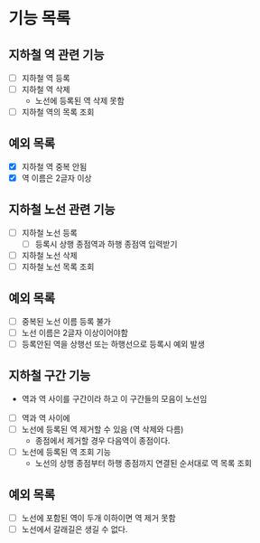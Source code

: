 # 기능 목록

## 지하철 역 관련 기능
- [ ] 지하철 역 등록
- [ ] 지하철 역 삭제
  - 노선에 등록된 역 삭제 못함
- [ ] 지하철 역의 목록 조회

## 예외 목록
- [x] 지하철 역 중복 안됨
- [x] 역 이름은 2글자 이상

## 지하철 노선 관련 기능
- [ ] 지하철 노선 등록
  - [ ] 등록시 상행 종점역과 하행 종점역 입력받기
- [ ] 지하철 노선 삭제
- [ ] 지하철 노선 목록 조회

## 예외 목록
- [ ] 중복된 노선 이름 등록 불가
- [ ] 노선 이름은 2글자 이상이어야함
- [ ] 등록안된 역을 상행선 또는 하행선으로 등록시 예외 발생

## 지하철 구간 기능
- 역과 역 사이를 구간이라 하고 이 구간들의 모음이 노선임
- [ ] 역과 역 사이에
- [ ] 노선에 등록된 역 제거할 수 있음 (역 삭제와 다름)
  - 종점에서 제거할 경우 다음역이 종점이다.
- [ ] 노선에 등록된 역 조회 기능
  - 노선의 상행 종점부터 하행 종점까지 연결된 순서대로 역 목록 조회

## 예외 목록
- [ ] 노선에 포함된 역이 두개 이하이면 역 제거 못함
- [ ] 노선에서 갈래길은 생길 수 없다.
